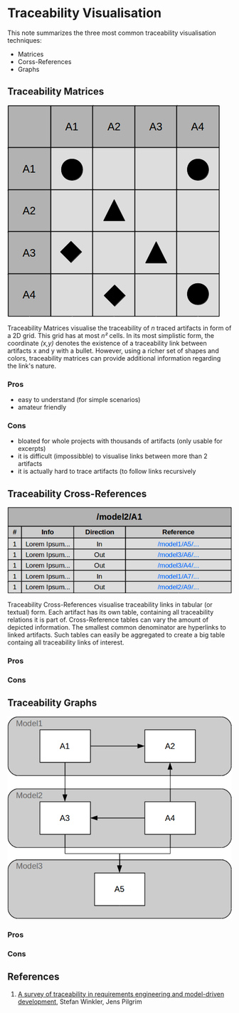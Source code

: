 # Traceability Visualisation
This note summarizes the three most common traceability visualisation techniques: 
- Matrices 
- Corss-References 
- Graphs

## Traceability Matrices
![](../img/png/traceability-matrix.png)

Traceability Matrices visualise the traceability of *n* traced artifacts in form of a 2D grid.
This grid has at most *n²* cells.
In its most simplistic form, the coordinate *(x,y)* denotes the existence of a traceability link between artifacts x and y with a bullet.
However, using a richer set of shapes and colors, traceability matrices can provide additional information regarding the link's nature.

### Pros
- easy to understand (for simple scenarios)
- amateur friendly 

### Cons
- bloated for whole projects with thousands of artifacts (only usable for excerpts)
- it is difficult (impossibble) to visualise links between more than 2 artifacts
- it is actually hard to trace artifacts (to follow links recursively

## Traceability Cross-References
![](../img/png/traceability-cross-references.png)

Traceability Cross-References visualise traceability links in tabular (or textual) form.
Each artifact has its own table, containing all traceability relations it is part of.
Cross-Reference tables can vary the amount of depicted information.
The smallest common denominator are hyperlinks to linked artifacts.
Such tables can easily be aggregated to create a big table containg all traceability links of interest.

### Pros
### Cons

## Traceability Graphs
![](../img/png/traceability-graph.png)

### Pros
### Cons

## References
1. [A survey of traceability in requirements engineering and model-driven development](http://dl.acm.org/citation.cfm?id=1861287), Stefan Winkler, Jens Pilgrim
